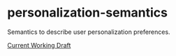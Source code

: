 # personalization-semantics
Semantics to describe user personalization preferences.

[Current Working Draft](https://w3c.github.io/personalization-semantics/)
